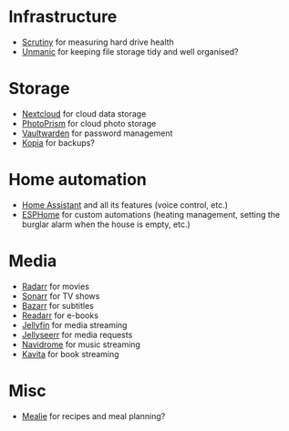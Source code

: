 # Infrastructure
- [Scrutiny](https://github.com/AnalogJ/scrutiny) for measuring hard drive health
- [Unmanic](https://github.com/Unmanic/unmanic) for keeping file storage tidy and well organised?

# Storage
- [Nextcloud](https://nextcloud.com/) for cloud data storage
- [PhotoPrism](https://www.photoprism.app/) for cloud photo storage
- [Vaultwarden](https://github.com/dani-garcia/vaultwarden) for password management
- [Kopia](https://github.com/kopia/kopia) for backups?

# Home automation
- [Home Assistant](https://www.home-assistant.io/) and all its features (voice control, etc.)
- [ESPHome](https://esphome.io/) for custom automations (heating management, setting the burglar alarm when the house is empty, etc.)

# Media
- [Radarr](https://radarr.video/) for movies
- [Sonarr](https://sonarr.tv/) for TV shows
- [Bazarr](https://bazarr.media/) for subtitles
- [Readarr](https://readarr.com/) for e-books
- [Jellyfin](https://jellyfin.org/) for media streaming
- [Jellyseerr](https://github.com/Fallenbagel/jellyseerr) for media requests
- [Navidrome](https://github.com/navidrome/navidrome) for music streaming
- [Kavita](https://github.com/Kareadita/Kavita) for book streaming

# Misc
- [Mealie](https://github.com/mealie-recipes/mealie) for recipes and meal planning?
